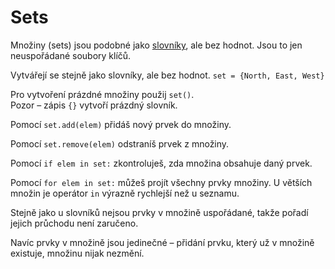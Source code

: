 # Sets
Množiny (sets) jsou podobné jako [slovníky](docs/scripting/dicts.md), ale bez hodnot. Jsou to jen neuspořádané soubory klíčů.

Vytvářejí se stejně jako slovníky, ale bez hodnot.
`set = {North, East, West}`

Pro vytvoření prázdné množiny použij `set()`.  
Pozor – zápis `{}` vytvoří prázdný slovník.

Pomocí `set.add(elem)` přidáš nový prvek do množiny.

Pomocí `set.remove(elem)` odstraníš prvek z množiny.

Pomocí `if elem in set:` zkontroluješ, zda množina obsahuje daný prvek.

Pomocí `for elem in set:` můžeš projít všechny prvky množiny. U větších množin je operátor `in` výrazně rychlejší než u seznamu.

Stejně jako u slovníků nejsou prvky v množině uspořádané, takže pořadí jejich průchodu není zaručeno.

Navíc prvky v množině jsou jedinečné – přidání prvku, který už v množině existuje, množinu nijak nezmění.